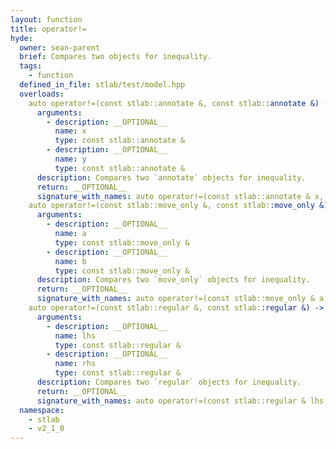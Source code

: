 ```yaml
---
layout: function
title: operator!=
hyde:
  owner: sean-parent
  brief: Compares two objects for inequality.
  tags:
    - function
  defined_in_file: stlab/test/model.hpp
  overloads:
    auto operator!=(const stlab::annotate &, const stlab::annotate &) -> bool:
      arguments:
        - description: __OPTIONAL__
          name: x
          type: const stlab::annotate &
        - description: __OPTIONAL__
          name: y
          type: const stlab::annotate &
      description: Compares two `annotate` objects for inequality.
      return: __OPTIONAL__
      signature_with_names: auto operator!=(const stlab::annotate & x, const stlab::annotate & y) -> bool
    auto operator!=(const stlab::move_only &, const stlab::move_only &) -> bool:
      arguments:
        - description: __OPTIONAL__
          name: a
          type: const stlab::move_only &
        - description: __OPTIONAL__
          name: b
          type: const stlab::move_only &
      description: Compares two `move_only` objects for inequality.
      return: __OPTIONAL__
      signature_with_names: auto operator!=(const stlab::move_only & a, const stlab::move_only & b) -> bool
    auto operator!=(const stlab::regular &, const stlab::regular &) -> bool:
      arguments:
        - description: __OPTIONAL__
          name: lhs
          type: const stlab::regular &
        - description: __OPTIONAL__
          name: rhs
          type: const stlab::regular &
      description: Compares two `regular` objects for inequality.
      return: __OPTIONAL__
      signature_with_names: auto operator!=(const stlab::regular & lhs, const stlab::regular & rhs) -> bool
  namespace:
    - stlab
    - v2_1_0
---
```

